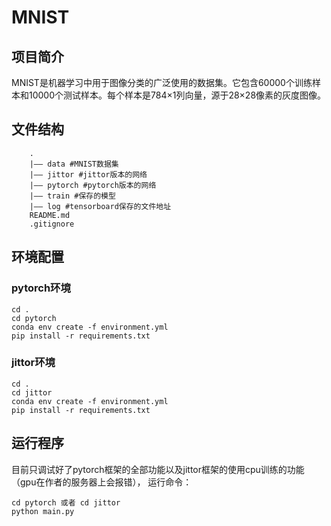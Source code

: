 # MNIST
## 项目简介
MNIST是机器学习中用于图像分类的广泛使用的数据集。它包含60000个训练样本和10000个测试样本。每个样本是784×1列向量，源于28×28像素的灰度图像。

## 文件结构
```
    .
    |—— data #MNIST数据集
    |—— jittor #jittor版本的网络
    |—— pytorch #pytorch版本的网络
    |—— train #保存的模型
    |—— log #tensorboard保存的文件地址
    README.md
    .gitignore
```

## 环境配置
### pytorch环境
```
cd .
cd pytorch
conda env create -f environment.yml
pip install -r requirements.txt
```

### jittor环境
```
cd .
cd jittor
conda env create -f environment.yml
pip install -r requirements.txt
```

## 运行程序
目前只调试好了pytorch框架的全部功能以及jittor框架的使用cpu训练的功能（gpu在作者的服务器上会报错），
运行命令：
```
cd pytorch 或者 cd jittor
python main.py
```